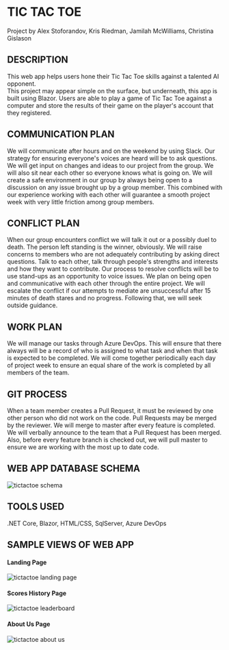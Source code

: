 # TIC TAC TOE

Project by Alex Stoforandov, Kris Riedman, Jamilah McWilliams, Christina Gislason

## DESCRIPTION

This web app helps users hone their Tic Tac Toe skills against a talented AI opponent.  
This project may appear simple on the surface, but underneath, this app is built using Blazor.
Users are able to play a game of Tic Tac Toe against a computer and store 
the results of their game on the player's account that they registered.

## COMMUNICATION PLAN 

We will communicate after hours and on the weekend by using Slack.
Our strategy for ensuring everyone's voices are heard will be to ask questions. 
We will get input on changes and ideas to our project from the group.
We will also sit near each other so everyone knows what is going on.
We will create a safe environment in our group by always being open to a discussion on 
any issue brought up by a group member.  This combined with our experience working with each 
other will guarantee a smooth project week with very little friction among group members.

## CONFLICT PLAN

When our group encounters conflict we will talk it out or a possibly duel to death. 
The person left standing is the winner, obviously.
We will raise concerns to members who are not adequately contributing by asking direct 
questions. Talk to each other, talk through people's strengths and interests and how 
they want to contribute.
Our process to resolve conflicts will be to use stand-ups as an opportunity to voice issues. 
We plan on being open and communicative with each other through the entire project.
We will escalate the conflict if our attempts to mediate are unsuccessful after 15 
minutes of death stares and no progress. Following that, we will seek outside guidance.

## WORK PLAN

We will manage our tasks through Azure DevOps.  This will ensure that there always will be
 a record of who is assigned to what task and when that task is expected to be completed.
  We will come together periodically each day of project week to ensure an equal share of 
  the work is completed by all members of the team. 

## GIT PROCESS

When a team member creates a Pull Request, it must be reviewed by one other person 
who did not work on the code. Pull Requests may be merged by the reviewer. 
 We will merge to master after every feature is completed.  We will verbally announce to the
team that a Pull Request has been merged.  Also, before every feature branch is checked out,
we will pull master to ensure we are working with the most up to date code.

## WEB APP DATABASE SCHEMA
![tictactoe schema](https://user-images.githubusercontent.com/39015829/50115748-2e7fec80-01fd-11e9-9672-4fce0afbfb7d.jpg)</br>


## TOOLS USED 

.NET Core, Blazor, HTML/CSS, SqlServer, Azure DevOps


## SAMPLE VIEWS OF WEB APP   

#### Landing Page
![tictactoe landing page](https://user-images.githubusercontent.com/39015829/50115758-350e6400-01fd-11e9-9a5b-50dcd9a4609f.jpg)</br>

#### Scores History Page
![tictactoe leaderboard](https://user-images.githubusercontent.com/39015829/50117166-0befd280-0201-11e9-9da2-f5aef4d27eb2.jpg)</br>
#### About Us Page
![tictactoe about us](https://user-images.githubusercontent.com/39015829/50115757-350e6400-01fd-11e9-95d1-5c6a5b64403a.jpg)</br>
